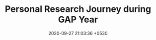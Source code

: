---
layout: post
title:  "Personal Research Journey during GAP Year"
date:   2020-09-27 21:03:36 +0530
categories: Research Python Keras-Theano
---	